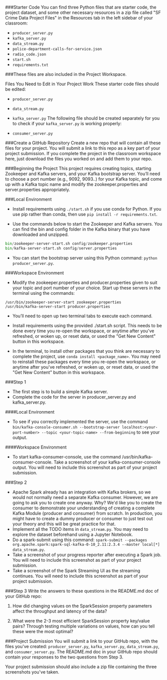 ###Starter Code
You can find three Python files that are starter code, the project dataset, and some other necessary resources in a zip file called "SF Crime Data Project Files" in the Resources tab in the left sidebar of your classroom:

* ```producer_server.py```
* ```kafka_server.py```
* ```data_stream.py```
* ```police-department-calls-for-service.json```
* ```radio_code.json```
* ```start.sh```
* ```requirements.txt```

###These files are also included in the Project Workspace.

Files You Need to Edit in Your Project Work
These starter code files should be edited:

* ```producer_server.py```
* ```data_stream.py```
* ```kafka_server.py```
The following file should be created separately for you to check if your ```kafka_server.py``` is working properly:

* ```consumer_server.py```

###Create a GitHub Repository
Create a new repo that will contain all these files for your project. You will submit a link to this repo as a key part of your project submission. If you complete the project in the classroom workspace here, just download the files you worked on and add them to your repo.

###Beginning the Project
This project requires creating topics, starting Zookeeper and Kafka servers, and your Kafka bootstrap server. You’ll need to choose a port number (e.g., 9092, 9093..) for your Kafka topic, and come up with a Kafka topic name and modify the zookeeper.properties and server.properties appropriately.

###Local Environment
* Install requirements using ```./start.sh``` if you use conda for Python. If you use pip rather than conda, then use ```pip install -r requirements.txt```.

* Use the commands below to start the Zookeeper and Kafka servers. You can find the bin and config folder in the Kafka binary that you have downloaded and unzipped.

```python
bin/zookeeper-server-start.sh config/zookeeper.properties
bin/kafka-server-start.sh config/server.properties
```
* You can start the bootstrap server using this Python command: ```python producer_server.py```.

###Workspace Environment
* Modify the zookeeper.properties and producer.properties given to suit your topic and port number of your choice. Start up these servers in the terminal using the commands:
```
/usr/bin/zookeeper-server-start zookeeper.properties
/usr/bin/kafka-server-start producer.properties
```
* You’ll need to open up two terminal tabs to execute each command.

* Install requirements using the provided ./start.sh script. This needs to be done every time you re-open the workspace, or anytime after you've refreshed, or woken up, or reset data, or used the "Get New Content" button in this workspace.

* In the terminal, to install other packages that you think are necessary to complete the project, use ```conda install <package_name>```. You may need to reinstall these packages every time you re-open the workspace, or anytime after you've refreshed, or woken up, or reset data, or used the "Get New Content" button in this workspace.

###Step 1

* The first step is to build a simple Kafka server.
* Complete the code for the server in producer_server.py and kafka_server.py.

####Local Environment
* To see if you correctly implemented the server, use the command ```bin/kafka-console-consumer.sh --bootstrap-server localhost:<your-port-number> --topic <your-topic-name> --from-beginning``` to see your output.

####Workspace Environment
* To start kafka-consumer-console, use the command /usr/bin/kafka-consumer-console.
Take a screenshot of your kafka-consumer-console output. You will need to include this screenshot as part of your project submission.

###Step 2

* Apache Spark already has an integration with Kafka brokers, so we would not normally need a separate Kafka consumer. However, we are going to ask you to create one anyway. Why? We'd like you to create the consumer to demonstrate your understanding of creating a complete Kafka Module (producer and consumer) from scratch. In production, you might have to create a dummy producer or consumer to just test out your theory and this will be great practice for that.
* Implement all the TODO items in ```data_stream.py```. You may need to explore the dataset beforehand using a Jupyter Notebook.
* Do a spark-submit using this command: ```spark-submit --packages org.apache.spark:spark-sql-kafka-0-10_2.11:2.3.4 --master local[*] data_stream.py```.
* Take a screenshot of your progress reporter after executing a Spark job. You will need to include this screenshot as part of your project submission.
* Take a screenshot of the Spark Streaming UI as the streaming continues. You will need to include this screenshot as part of your project submission.

###Step 3
Write the answers to these questions in the README.md doc of your GitHub repo:

1. How did changing values on the SparkSession property parameters affect the throughput and latency of the data?

2. What were the 2-3 most efficient SparkSession property key/value pairs? Through testing multiple variations on values, how can you tell these were the most optimal?

###Project Submission
You will submit a link to your GitHub repo, with the files you've created: ```producer_server.py```, ```kafka_server.py```, ```data_stream.py```, and ```consumer_server.py```. The README.md doc in your GitHub repo should contain your responses to the two questions from Step 3.

Your project submission should also include a zip file containing the three screenshots you've taken.